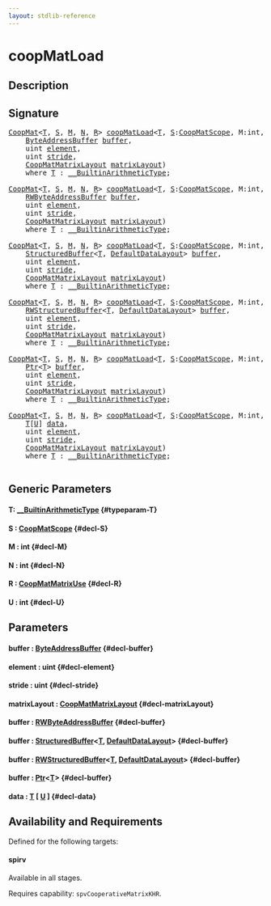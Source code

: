 ```yaml
---
layout: stdlib-reference
---
```


# coopMatLoad

## Description





## Signature 

<pre>
<a href="/stdlib-reference/types/coopmat-04/index" class="code_type">CoopMat</a>&lt;<a href="/stdlib-reference/global-decls/coopmatload-47#typeparam-T" class="code_type">T</a>, <a href="/stdlib-reference/global-decls/coopmatload-47#decl-S" class="code_var">S</a>, <a href="/stdlib-reference/global-decls/coopmatload-47#decl-M" class="code_var">M</a>, <a href="/stdlib-reference/global-decls/coopmatload-47#decl-N" class="code_var">N</a>, <a href="/stdlib-reference/global-decls/coopmatload-47#decl-R" class="code_var">R</a>&gt; <a href="/stdlib-reference/global-decls/coopmatload-47">coopMatLoad</a>&lt;<a href="/stdlib-reference/global-decls/coopmatload-47#typeparam-T" class="code_type">T</a>, <a href="/stdlib-reference/global-decls/coopmatload-47#decl-S" class="code_var">S</a>:<a href="/stdlib-reference/types/coopmatscope-047/index" class="code_type">CoopMatScope</a>, M:<span class="code_keyword">int</span>, N:<span class="code_keyword">int</span>, R:<a href="/stdlib-reference/types/coopmatmatrixuse-047d/index" class="code_type">CoopMatMatrixUse</a>&gt;(
    <a href="/stdlib-reference/types/byteaddressbuffer-04b/index" class="code_type">ByteAddressBuffer</a> <a href="/stdlib-reference/global-decls/coopmatload-47#decl-buffer" class="code_param">buffer</a>,
    <span class="code_keyword">uint</span> <a href="/stdlib-reference/global-decls/coopmatload-47#decl-element" class="code_param">element</a>,
    <span class="code_keyword">uint</span> <a href="/stdlib-reference/global-decls/coopmatload-47#decl-stride" class="code_param">stride</a>,
    <a href="/stdlib-reference/types/coopmatmatrixlayout-047d/index" class="code_type">CoopMatMatrixLayout</a> <a href="/stdlib-reference/global-decls/coopmatload-47#decl-matrixLayout" class="code_param">matrixLayout</a>)
    <span class='code_keyword'>where</span> <a href="/stdlib-reference/global-decls/coopmatload-47#typeparam-T" class="code_type">T</a> : <a href="/stdlib-reference/interfaces/0_builtinarithmetictype-029j/index" class="code_type">__BuiltinArithmeticType</a>;

<a href="/stdlib-reference/types/coopmat-04/index" class="code_type">CoopMat</a>&lt;<a href="/stdlib-reference/global-decls/coopmatload-47#typeparam-T" class="code_type">T</a>, <a href="/stdlib-reference/global-decls/coopmatload-47#decl-S" class="code_var">S</a>, <a href="/stdlib-reference/global-decls/coopmatload-47#decl-M" class="code_var">M</a>, <a href="/stdlib-reference/global-decls/coopmatload-47#decl-N" class="code_var">N</a>, <a href="/stdlib-reference/global-decls/coopmatload-47#decl-R" class="code_var">R</a>&gt; <a href="/stdlib-reference/global-decls/coopmatload-47">coopMatLoad</a>&lt;<a href="/stdlib-reference/global-decls/coopmatload-47#typeparam-T" class="code_type">T</a>, <a href="/stdlib-reference/global-decls/coopmatload-47#decl-S" class="code_var">S</a>:<a href="/stdlib-reference/types/coopmatscope-047/index" class="code_type">CoopMatScope</a>, M:<span class="code_keyword">int</span>, N:<span class="code_keyword">int</span>, R:<a href="/stdlib-reference/types/coopmatmatrixuse-047d/index" class="code_type">CoopMatMatrixUse</a>&gt;(
    <a href="/stdlib-reference/types/rwbyteaddressbuffer-0126d/index" class="code_type">RWByteAddressBuffer</a> <a href="/stdlib-reference/global-decls/coopmatload-47#decl-buffer" class="code_param">buffer</a>,
    <span class="code_keyword">uint</span> <a href="/stdlib-reference/global-decls/coopmatload-47#decl-element" class="code_param">element</a>,
    <span class="code_keyword">uint</span> <a href="/stdlib-reference/global-decls/coopmatload-47#decl-stride" class="code_param">stride</a>,
    <a href="/stdlib-reference/types/coopmatmatrixlayout-047d/index" class="code_type">CoopMatMatrixLayout</a> <a href="/stdlib-reference/global-decls/coopmatload-47#decl-matrixLayout" class="code_param">matrixLayout</a>)
    <span class='code_keyword'>where</span> <a href="/stdlib-reference/global-decls/coopmatload-47#typeparam-T" class="code_type">T</a> : <a href="/stdlib-reference/interfaces/0_builtinarithmetictype-029j/index" class="code_type">__BuiltinArithmeticType</a>;

<a href="/stdlib-reference/types/coopmat-04/index" class="code_type">CoopMat</a>&lt;<a href="/stdlib-reference/global-decls/coopmatload-47#typeparam-T" class="code_type">T</a>, <a href="/stdlib-reference/global-decls/coopmatload-47#decl-S" class="code_var">S</a>, <a href="/stdlib-reference/global-decls/coopmatload-47#decl-M" class="code_var">M</a>, <a href="/stdlib-reference/global-decls/coopmatload-47#decl-N" class="code_var">N</a>, <a href="/stdlib-reference/global-decls/coopmatload-47#decl-R" class="code_var">R</a>&gt; <a href="/stdlib-reference/global-decls/coopmatload-47">coopMatLoad</a>&lt;<a href="/stdlib-reference/global-decls/coopmatload-47#typeparam-T" class="code_type">T</a>, <a href="/stdlib-reference/global-decls/coopmatload-47#decl-S" class="code_var">S</a>:<a href="/stdlib-reference/types/coopmatscope-047/index" class="code_type">CoopMatScope</a>, M:<span class="code_keyword">int</span>, N:<span class="code_keyword">int</span>, R:<a href="/stdlib-reference/types/coopmatmatrixuse-047d/index" class="code_type">CoopMatMatrixUse</a>&gt;(
    <a href="/stdlib-reference/types/structuredbuffer-0a/index" class="code_type">StructuredBuffer</a>&lt;<a href="/stdlib-reference/global-decls/coopmatload-47#typeparam-T" class="code_type">T</a>, <a href="/stdlib-reference/types/defaultdatalayout-07b/index" class="code_type">DefaultDataLayout</a>&gt; <a href="/stdlib-reference/global-decls/coopmatload-47#decl-buffer" class="code_param">buffer</a>,
    <span class="code_keyword">uint</span> <a href="/stdlib-reference/global-decls/coopmatload-47#decl-element" class="code_param">element</a>,
    <span class="code_keyword">uint</span> <a href="/stdlib-reference/global-decls/coopmatload-47#decl-stride" class="code_param">stride</a>,
    <a href="/stdlib-reference/types/coopmatmatrixlayout-047d/index" class="code_type">CoopMatMatrixLayout</a> <a href="/stdlib-reference/global-decls/coopmatload-47#decl-matrixLayout" class="code_param">matrixLayout</a>)
    <span class='code_keyword'>where</span> <a href="/stdlib-reference/global-decls/coopmatload-47#typeparam-T" class="code_type">T</a> : <a href="/stdlib-reference/interfaces/0_builtinarithmetictype-029j/index" class="code_type">__BuiltinArithmeticType</a>;

<a href="/stdlib-reference/types/coopmat-04/index" class="code_type">CoopMat</a>&lt;<a href="/stdlib-reference/global-decls/coopmatload-47#typeparam-T" class="code_type">T</a>, <a href="/stdlib-reference/global-decls/coopmatload-47#decl-S" class="code_var">S</a>, <a href="/stdlib-reference/global-decls/coopmatload-47#decl-M" class="code_var">M</a>, <a href="/stdlib-reference/global-decls/coopmatload-47#decl-N" class="code_var">N</a>, <a href="/stdlib-reference/global-decls/coopmatload-47#decl-R" class="code_var">R</a>&gt; <a href="/stdlib-reference/global-decls/coopmatload-47">coopMatLoad</a>&lt;<a href="/stdlib-reference/global-decls/coopmatload-47#typeparam-T" class="code_type">T</a>, <a href="/stdlib-reference/global-decls/coopmatload-47#decl-S" class="code_var">S</a>:<a href="/stdlib-reference/types/coopmatscope-047/index" class="code_type">CoopMatScope</a>, M:<span class="code_keyword">int</span>, N:<span class="code_keyword">int</span>, R:<a href="/stdlib-reference/types/coopmatmatrixuse-047d/index" class="code_type">CoopMatMatrixUse</a>&gt;(
    <a href="/stdlib-reference/types/rwstructuredbuffer-012c/index" class="code_type">RWStructuredBuffer</a>&lt;<a href="/stdlib-reference/global-decls/coopmatload-47#typeparam-T" class="code_type">T</a>, <a href="/stdlib-reference/types/defaultdatalayout-07b/index" class="code_type">DefaultDataLayout</a>&gt; <a href="/stdlib-reference/global-decls/coopmatload-47#decl-buffer" class="code_param">buffer</a>,
    <span class="code_keyword">uint</span> <a href="/stdlib-reference/global-decls/coopmatload-47#decl-element" class="code_param">element</a>,
    <span class="code_keyword">uint</span> <a href="/stdlib-reference/global-decls/coopmatload-47#decl-stride" class="code_param">stride</a>,
    <a href="/stdlib-reference/types/coopmatmatrixlayout-047d/index" class="code_type">CoopMatMatrixLayout</a> <a href="/stdlib-reference/global-decls/coopmatload-47#decl-matrixLayout" class="code_param">matrixLayout</a>)
    <span class='code_keyword'>where</span> <a href="/stdlib-reference/global-decls/coopmatload-47#typeparam-T" class="code_type">T</a> : <a href="/stdlib-reference/interfaces/0_builtinarithmetictype-029j/index" class="code_type">__BuiltinArithmeticType</a>;

<a href="/stdlib-reference/types/coopmat-04/index" class="code_type">CoopMat</a>&lt;<a href="/stdlib-reference/global-decls/coopmatload-47#typeparam-T" class="code_type">T</a>, <a href="/stdlib-reference/global-decls/coopmatload-47#decl-S" class="code_var">S</a>, <a href="/stdlib-reference/global-decls/coopmatload-47#decl-M" class="code_var">M</a>, <a href="/stdlib-reference/global-decls/coopmatload-47#decl-N" class="code_var">N</a>, <a href="/stdlib-reference/global-decls/coopmatload-47#decl-R" class="code_var">R</a>&gt; <a href="/stdlib-reference/global-decls/coopmatload-47">coopMatLoad</a>&lt;<a href="/stdlib-reference/global-decls/coopmatload-47#typeparam-T" class="code_type">T</a>, <a href="/stdlib-reference/global-decls/coopmatload-47#decl-S" class="code_var">S</a>:<a href="/stdlib-reference/types/coopmatscope-047/index" class="code_type">CoopMatScope</a>, M:<span class="code_keyword">int</span>, N:<span class="code_keyword">int</span>, R:<a href="/stdlib-reference/types/coopmatmatrixuse-047d/index" class="code_type">CoopMatMatrixUse</a>&gt;(
    <a href="/stdlib-reference/types/ptr-0/index" class="code_type">Ptr</a>&lt;<a href="/stdlib-reference/global-decls/coopmatload-47#typeparam-T" class="code_type">T</a>&gt; <a href="/stdlib-reference/global-decls/coopmatload-47#decl-buffer" class="code_param">buffer</a>,
    <span class="code_keyword">uint</span> <a href="/stdlib-reference/global-decls/coopmatload-47#decl-element" class="code_param">element</a>,
    <span class="code_keyword">uint</span> <a href="/stdlib-reference/global-decls/coopmatload-47#decl-stride" class="code_param">stride</a>,
    <a href="/stdlib-reference/types/coopmatmatrixlayout-047d/index" class="code_type">CoopMatMatrixLayout</a> <a href="/stdlib-reference/global-decls/coopmatload-47#decl-matrixLayout" class="code_param">matrixLayout</a>)
    <span class='code_keyword'>where</span> <a href="/stdlib-reference/global-decls/coopmatload-47#typeparam-T" class="code_type">T</a> : <a href="/stdlib-reference/interfaces/0_builtinarithmetictype-029j/index" class="code_type">__BuiltinArithmeticType</a>;

<a href="/stdlib-reference/types/coopmat-04/index" class="code_type">CoopMat</a>&lt;<a href="/stdlib-reference/global-decls/coopmatload-47#typeparam-T" class="code_type">T</a>, <a href="/stdlib-reference/global-decls/coopmatload-47#decl-S" class="code_var">S</a>, <a href="/stdlib-reference/global-decls/coopmatload-47#decl-M" class="code_var">M</a>, <a href="/stdlib-reference/global-decls/coopmatload-47#decl-N" class="code_var">N</a>, <a href="/stdlib-reference/global-decls/coopmatload-47#decl-R" class="code_var">R</a>&gt; <a href="/stdlib-reference/global-decls/coopmatload-47">coopMatLoad</a>&lt;<a href="/stdlib-reference/global-decls/coopmatload-47#typeparam-T" class="code_type">T</a>, <a href="/stdlib-reference/global-decls/coopmatload-47#decl-S" class="code_var">S</a>:<a href="/stdlib-reference/types/coopmatscope-047/index" class="code_type">CoopMatScope</a>, M:<span class="code_keyword">int</span>, N:<span class="code_keyword">int</span>, R:<a href="/stdlib-reference/types/coopmatmatrixuse-047d/index" class="code_type">CoopMatMatrixUse</a>, U:<span class="code_keyword">int</span>&gt;(
    <a href="/stdlib-reference/global-decls/coopmatload-47#typeparam-T" class="code_type">T</a>[<a href="/stdlib-reference/global-decls/coopmatload-47#decl-U" class="code_var">U</a>] <a href="/stdlib-reference/global-decls/coopmatload-47#decl-data" class="code_param">data</a>,
    <span class="code_keyword">uint</span> <a href="/stdlib-reference/global-decls/coopmatload-47#decl-element" class="code_param">element</a>,
    <span class="code_keyword">uint</span> <a href="/stdlib-reference/global-decls/coopmatload-47#decl-stride" class="code_param">stride</a>,
    <a href="/stdlib-reference/types/coopmatmatrixlayout-047d/index" class="code_type">CoopMatMatrixLayout</a> <a href="/stdlib-reference/global-decls/coopmatload-47#decl-matrixLayout" class="code_param">matrixLayout</a>)
    <span class='code_keyword'>where</span> <a href="/stdlib-reference/global-decls/coopmatload-47#typeparam-T" class="code_type">T</a> : <a href="/stdlib-reference/interfaces/0_builtinarithmetictype-029j/index" class="code_type">__BuiltinArithmeticType</a>;

</pre>

## Generic Parameters

#### T: [\_\_BuiltinArithmeticType](/stdlib-reference/interfaces/0_builtinarithmetictype-029j/index) {#typeparam-T}
#### S  : [CoopMatScope](/stdlib-reference/types/coopmatscope-047/index) {#decl-S}
#### M  : int {#decl-M}
#### N  : int {#decl-N}
#### R  : [CoopMatMatrixUse](/stdlib-reference/types/coopmatmatrixuse-047d/index) {#decl-R}
#### U  : int {#decl-U}

## Parameters

#### buffer  : [ByteAddressBuffer](/stdlib-reference/types/byteaddressbuffer-04b/index) {#decl-buffer}
#### element  : uint {#decl-element}
#### stride  : uint {#decl-stride}
#### matrixLayout  : [CoopMatMatrixLayout](/stdlib-reference/types/coopmatmatrixlayout-047d/index) {#decl-matrixLayout}
#### buffer  : [RWByteAddressBuffer](/stdlib-reference/types/rwbyteaddressbuffer-0126d/index) {#decl-buffer}
#### buffer  : [StructuredBuffer](/stdlib-reference/types/structuredbuffer-0a/index)\<[T](/stdlib-reference/types/structuredbuffer-0a/index#typeparam-T), [DefaultDataLayout](/stdlib-reference/types/defaultdatalayout-07b/index)\> {#decl-buffer}
#### buffer  : [RWStructuredBuffer](/stdlib-reference/types/rwstructuredbuffer-012c/index)\<[T](/stdlib-reference/types/rwstructuredbuffer-012c/index#typeparam-T), [DefaultDataLayout](/stdlib-reference/types/defaultdatalayout-07b/index)\> {#decl-buffer}
#### buffer  : [Ptr](/stdlib-reference/types/ptr-0/index)\<[T](/stdlib-reference/types/ptr-0/index#typeparam-T)\> {#decl-buffer}
#### data  : [T](/stdlib-reference/global-decls/coopmatload-47#typeparam-T) \[ [U](/stdlib-reference/global-decls/coopmatload-47#decl-U) \] {#decl-data}

## Availability and Requirements

Defined for the following targets:

#### spirv
Available in all stages.

Requires capability: `spvCooperativeMatrixKHR`.


